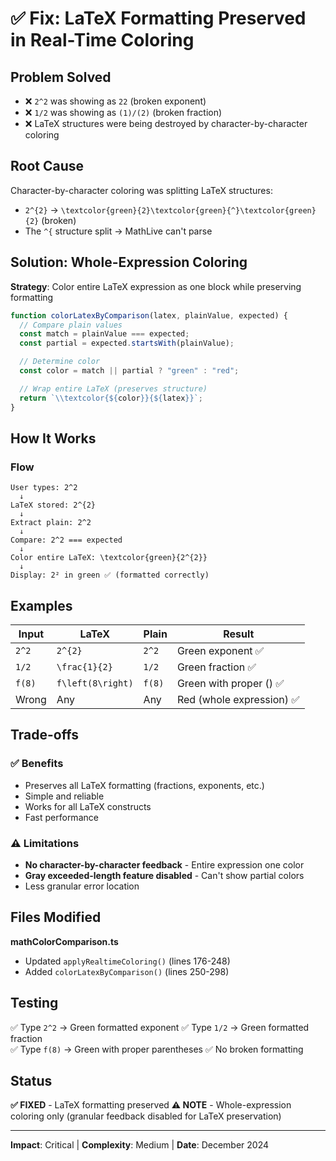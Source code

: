 # ✅ Fix: LaTeX Formatting Preserved in Real-Time Coloring

## Problem Solved

- ❌ `2^2` was showing as `22` (broken exponent)
- ❌ `1/2` was showing as `(1)/(2)` (broken fraction)
- ❌ LaTeX structures were being destroyed by character-by-character coloring

## Root Cause

Character-by-character coloring was splitting LaTeX structures:

- `2^{2}` → `\textcolor{green}{2}\textcolor{green}{^}\textcolor{green}{2}` (broken)
- The `^{` structure split → MathLive can't parse

## Solution: Whole-Expression Coloring

**Strategy**: Color entire LaTeX expression as one block while preserving formatting

```typescript
function colorLatexByComparison(latex, plainValue, expected) {
  // Compare plain values
  const match = plainValue === expected;
  const partial = expected.startsWith(plainValue);

  // Determine color
  const color = match || partial ? "green" : "red";

  // Wrap entire LaTeX (preserves structure)
  return `\\textcolor{${color}}{${latex}}`;
}
```

## How It Works

### Flow

```
User types: 2^2
  ↓
LaTeX stored: 2^{2}
  ↓
Extract plain: 2^2
  ↓
Compare: 2^2 === expected
  ↓
Color entire LaTeX: \textcolor{green}{2^{2}}
  ↓
Display: 2² in green ✅ (formatted correctly)
```

## Examples

| Input  | LaTeX             | Plain  | Result                    |
| ------ | ----------------- | ------ | ------------------------- |
| `2^2`  | `2^{2}`           | `2^2`  | Green exponent ✅         |
| `1/2`  | `\frac{1}{2}`     | `1/2`  | Green fraction ✅         |
| `f(8)` | `f\left(8\right)` | `f(8)` | Green with proper () ✅   |
| Wrong  | Any               | Any    | Red (whole expression) ✅ |

## Trade-offs

### ✅ Benefits

- Preserves all LaTeX formatting (fractions, exponents, etc.)
- Simple and reliable
- Works for all LaTeX constructs
- Fast performance

### ⚠️ Limitations

- **No character-by-character feedback** - Entire expression one color
- **Gray exceeded-length feature disabled** - Can't show partial colors
- Less granular error location

## Files Modified

**mathColorComparison.ts**

- Updated `applyRealtimeColoring()` (lines 176-248)
- Added `colorLatexByComparison()` (lines 250-298)

## Testing

✅ Type `2^2` → Green formatted exponent
✅ Type `1/2` → Green formatted fraction  
✅ Type `f(8)` → Green with proper parentheses
✅ No broken formatting

## Status

**✅ FIXED** - LaTeX formatting preserved
**⚠️ NOTE** - Whole-expression coloring only (granular feedback disabled for LaTeX preservation)

---

**Impact**: Critical | **Complexity**: Medium | **Date**: December 2024
